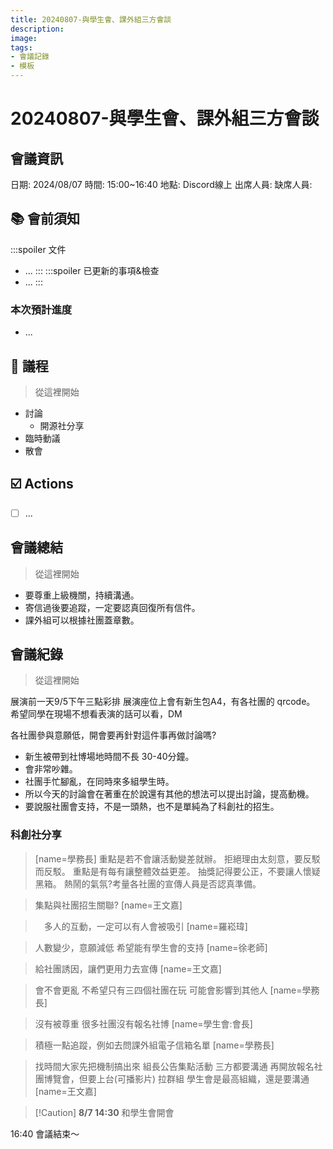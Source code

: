 ```yaml
---
title: 20240807-與學生會、課外組三方會談
description:
image:
tags:
- 會議記錄
- 模板
---
```


# 20240807-與學生會、課外組三方會談

## 會議資訊

日期: 2024/08/07
時間: 15:00~16:40
地點: Discord線上
出席人員:
缺席人員:

## 📚 會前須知

:::spoiler 文件
- ...
:::
:::spoiler 已更新的事項&檢查
- ...
:::

### 本次預計進度

- ...

## 📣 議程

> 從這裡開始

- 討論
    - 開源社分享
- 臨時動議
- 散會

## ☑️ Actions

- [ ] ... 

## 會議總結

> 從這裡開始

- 要尊重上級機關，持續溝通。
- 寄信過後要追蹤，一定要認真回復所有信件。
- 課外組可以根據社團蓋章數。

## 會議紀錄

> 從這裡開始

展演前一天9/5下午三點彩排
展演座位上會有新生包A4，有各社團的 qrcode。
希望同學在現場不想看表演的話可以看，DM

各社團參與意願低，開會要再針對這件事再做討論嗎?
- 新生被帶到社博場地時間不長 30-40分鐘。
- 會非常吵雜。
- 社團手忙腳亂，在同時來多組學生時。
- 所以今天的討論會在著重在於說還有其他的想法可以提出討論，提高動機。
- 要說服社團會支持，不是一頭熱，也不是單純為了科創社的招生。

### 科創社分享

> [name=學務長]
> 重點是若不會讓活動變差就辦。
> 拒絕理由太刻意，要反駁而反駁。
> 重點是有每有讓整體效益更差。
> 抽獎記得要公正，不要讓人懷疑黑箱。
> 熱鬧的氣氛?考量各社團的宣傳人員是否認真準備。


> 集點與社團招生關聯?
> [name=王文嘉]

>　多人的互動，一定可以有人會被吸引
> [name=羅崧瑋]

> 人數變少，意願減低
> 希望能有學生會的支持
> [name=徐老師]

> 給社團誘因，讓們更用力去宣傳
> [name=王文嘉]

> 會不會更亂
> 不希望只有三四個社團在玩
> 可能會影響到其他人
> [name=學務長]

> 沒有被尊重
> 很多社團沒有報名社博
> [name=學生會:會長]

> 積極一點追蹤，例如去問課外組電子信箱名單
> [name=學務長]

> 找時間大家先把機制搞出來
> 組長公告集點活動
> 三方都要溝通
> 再開放報名社團博覽會，但要上台(可播影片)
> 拉群組
> 學生會是最高組織，還是要溝通
> [name=王文嘉]

>[!Caution] **8/7 14:30**
>和學生會開會

16:40 會議結束～
